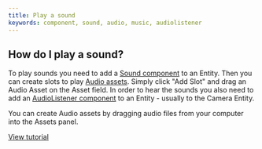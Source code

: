 ```yaml
---
title: Play a sound
keywords: component, sound, audio, music, audiolistener
---
```


## How do I play a sound?

To play sounds you need to add a [Sound component](https://developer.playcanvas.com/en/user-manual/packs/components/sound/) to an Entity. Then you can create slots to play [Audio assets](https://developer.playcanvas.com/en/user-manual/assets/audio/). Simply click "Add Slot" and drag an Audio Asset on the Asset field. In order to hear the sounds you also need to add an [AudioListener component](https://developer.playcanvas.com/en/user-manual/packs/components/audiolistener/) to an Entity - usually to the Camera Entity.

You can create Audio assets by dragging audio files from your computer into the Assets panel.

[View tutorial](https://developer.playcanvas.com/en/tutorials/basic-audio/)
